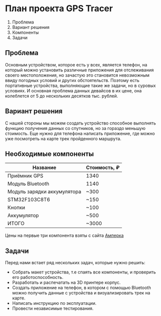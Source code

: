 # План проекта GPS Tracer 

1. Проблема 
2. Вариант решения
3. Компоненты 
4. Задачи


## Проблема 

Основным устройством, которое есть у всех, является телефон, на который можно 
установить различные приложения для отслеживания своего местоположения, но зачастую это 
становится невозможным ввиду погодных условий и других обстоятельств. Поэтому есть 
портативные устройства, выполняющие такие же задачи, но в суровых условиях. И основная 
проблема данных девайсов в их цене, она колеблется от 5 до нескольких десятков тыс. 
рублей.

## Вариант решения

С нашей стороны мы можем создать устройство способное выполнять функцию получения
данных со спутников, но за гораздо меньшую стоимость. Еще нужно для телефона написать 
приложение, где можно уже посмотреть на карте трек пройденного маршрута.


## Необходимые компоненты

| Название          | Стоимость, ₽ |
|-------------------|--------------|
| Приёмник GPS      | 1340         |
| Модуль Bluetooth  | 1140         |
| Модуль зарядки аккумулятора| ~300|
| STM32F103C8T6     | ~150         |
| Кнопки            | ~100         |
| Аккумулятор       | ~500         |
| ИТОГО             | ~3000        |

Цены на первые три компонента взяты с сайта [Амперка](https://amperka.ru/)

## Задачи

Перед нами встает ряд нескольких задач, которые нужно решить:
- Собрать макет устройства, т.е спаять все компоненты, и проверить его работоспособность.
- Разработать и распечатать на 3D принтере корпус.
- Создать приложение на телефон, в котором с помощью Bluetooth можно получить данные 
с устройства и визуализировать трек на карте.
- Написать инструкцию по эксплуатации.
- Провести независимые тестирования.

